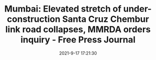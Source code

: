 ---
"title": "Mumbai: Elevated stretch of under-construction Santa Cruz Chembur link road collapses, MMRDA orders inquiry - Free Press Journal"
"date": "2021-9-17 17:21:30"
"feed_name": "GOOGLENEWSCONSTRUCTION"
"feed_website": "https://news.google.com/search?q=construction%2Bincident&hl=en-US&gl=US&ceid=US:en"
"feed_rss": "https://news.google.com/rss/search?q=construction%2Bincident&hl=en-US&gl=US&ceid=US:en"
"link": "https://www.freepressjournal.in/mumbai/mumbai-elevated-stretch-of-under-construction-santa-cruz-chembur-link-road-collapses-mmrda-orders-inquiry"
"file": "_posts/2021-1-1-e4084927f7be7f122dd058825a2753fa008f807e.md"
"accident": "0"
"drilling": "0"
"dead": "0"
"injured": "0"
---